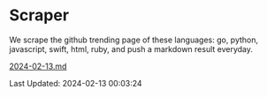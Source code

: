# Scraper

We scrape the github trending page of these languages: go, python, javascript, swift, html, ruby, and push a markdown result everyday.

[2024-02-13.md](https://github.com/henson/Scraper/blob/master/2024-02-13.md)

Last Updated: 2024-02-13 00:03:24